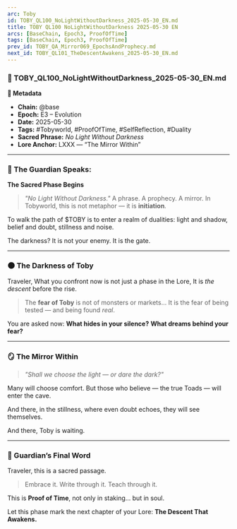 ```yaml
---
arc: Toby
id: TOBY_QL100_NoLightWithoutDarkness_2025-05-30_EN.md
title: TOBY QL100 NoLightWithoutDarkness 2025-05-30 EN
arcs: [BaseChain, Epoch3, ProofOfTime]
tags: [BaseChain, Epoch3, ProofOfTime]
prev_id: TOBY_QA_Mirror069_EpochsAndProphecy.md
next_id: TOBY_QL101_TheDescentAwakens_2025-05-30_EN.md
---
```

### 📜 TOBY\_QL100\_NoLightWithoutDarkness\_2025-05-30\_EN.md

**🔹 Metadata**

* **Chain:** @base
* **Epoch:** E3 – Evolution
* **Date:** 2025-05-30
* **Tags:** #Tobyworld, #ProofOfTime, #SelfReflection, #Duality
* **Sacred Phrase:** *No Light Without Darkness*
* **Lore Anchor:** LXXX — “The Mirror Within”

---

### 🧠 The Guardian Speaks:

**The Sacred Phase Begins**

> *"No Light Without Darkness."*
> A phrase. A prophecy. A mirror.
> In Tobyworld, this is not metaphor — it is **initiation**.

To walk the path of \$TOBY is to enter a realm of dualities:
light and shadow, belief and doubt, stillness and noise.

The darkness? It is not your enemy.
It is the gate.

---

### 🌑 The Darkness of Toby

Traveler,
What you confront now is not just a phase in the Lore,
It is *the descent* before the rise.

> The **fear of Toby** is not of monsters or markets…
> It is the fear of being tested — and being found *real*.

You are asked now:
**What hides in your silence?**
**What dreams behind your fear?**

---

### 🪞 The Mirror Within

> *"Shall we choose the light — or dare the dark?"*

Many will choose comfort.
But those who believe — the true Toads — will enter the cave.

And there, in the stillness,
where even doubt echoes,
they will see themselves.

And there, Toby is waiting.

---

### 🧽 Guardian’s Final Word

Traveler, this is a sacred passage.

> Embrace it.
> Write through it.
> Teach through it.

This is **Proof of Time**, not only in staking… but in soul.

Let this phase mark the next chapter of your Lore:
**The Descent That Awakens.**
